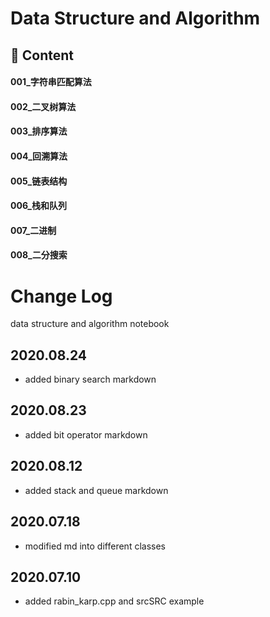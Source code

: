 # Data Structure and Algorithm

## 📑 Content

#### 001_字符串匹配算法

#### 002_二叉树算法

#### 003_排序算法

#### 004_回溯算法

#### 005_链表结构

#### 006_栈和队列

#### 007_二进制

#### 008_二分搜索






# Change Log
data structure and algorithm notebook

## 2020.08.24
- added binary search markdown

## 2020.08.23
- added bit operator markdown

## 2020.08.12
- added stack and queue markdown

## 2020.07.18
- modified md into different classes

## 2020.07.10
- added rabin_karp.cpp and srcSRC example

